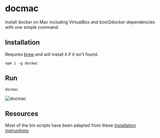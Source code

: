 # docmac

Install docker on Mac including VirtualBox and boot2docker dependencies with one simple command.

## Installation

Requires [brew](http://brew.sh/) and will install it if it isn't found.

    npm i -g docmac

## Run

    docmac

![docmac](https://raw.github.com/thlorenz/docmac/master/assets/docmac.png)

## Resources

Most of the bin scripts have been adapted from these [installation
instructions](http://docs.docker.io/en/latest/installation/mac/)
